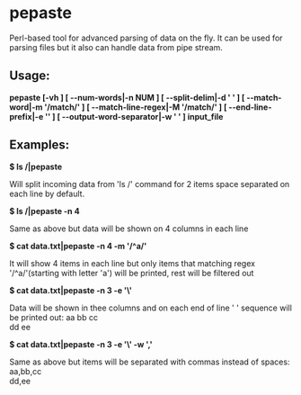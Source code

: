 # pepaste
Perl-based tool for advanced parsing of data on the fly. It can be used for parsing files but it also can handle data from pipe stream.

## Usage:
**pepaste [-vh ] [ --num-words|-n NUM ] [ --split-delim|-d ' ' ] [ --match-word|-m '/match/' ] [ --match-line-regex|-M '/match/' ] [ --end-line-prefix|-e '' ] [ --output-word-separator|-w ' ' ] input_file**


## Examples:
**$ ls /|pepaste**

Will split incoming data from 'ls /' command for 2 items space separated on each line by default.

**$ ls /|pepaste -n 4**

Same as above but data will be shown on 4 columns in each line

**$ cat data.txt|pepaste -n 4 -m '/^a/'**

It will show 4 items in each line but only items that matching regex '/^a/'(starting with letter 'a') will be printed, rest will be filtered out

**$ cat data.txt|pepaste -n 3 -e '\\'**

Data will be shown in thee columns and on each end of line ' \' sequence will be printed out:
aa bb cc \
dd ee


**$ cat data.txt|pepaste -n 3 -e '\\' -w ','**

Same as above but items will be separated with commas instead of spaces:
aa,bb,cc \
dd,ee
